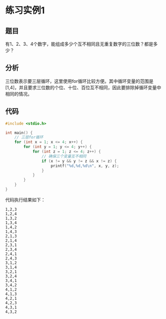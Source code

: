 # 练习实例1
## 题目
有1、2、3、4个数字，能组成多少个互不相同且无重复数字的三位数？都是多少？

## 分析
三位数表示要三层循环，这里使用for循环比较方便。其中循环变量的范围是[1,4]，并且要求三位数的个位、十位、百位互不相同，因此要排除掉循环变量中相同的情况。

## 代码
```c
#include <stdio.h>

int main() {
    // 三层for循环
    for (int x = 1; x <= 4; x++) {
        for (int y = 1; y <= 4; y++) {
            for (int z = 1; z <= 4; z++) {
                // 确保三个变量互不相同
                if (x != y && y != z && x != z) {
                    printf("%d,%d,%d\n", x, y, z);
                }
            }
        }
    }
}
```
代码执行结果如下：
```text
1,2,3
1,2,4
1,3,2
1,3,4
1,4,2
1,4,3
2,1,3
2,1,4
2,3,1
2,3,4
2,4,1
2,4,3
3,1,2
3,1,4
3,2,1
3,2,4
3,4,1
3,4,2
4,1,2
4,1,3
4,2,1
4,2,3
4,3,1
4,3,2
```
